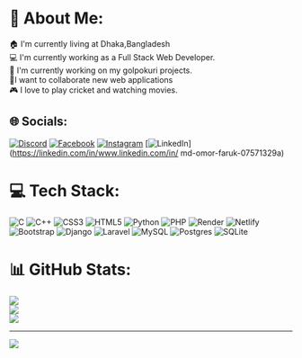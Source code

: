 # 💫 About Me:
🏠 I'm currently living at Dhaka,Bangladesh<br>💻 I'm currently working as a Full Stack Web Developer.<br>🎯 I'm currently working on my golpokuri projects.<br>🚀I want to collaborate new web applications<br>🎮 I love to play cricket and watching movies.


## 🌐 Socials:
[![Discord](https://img.shields.io/badge/Discord-%237289DA.svg?logo=discord&logoColor=white)](https://discord.gg/886389) [![Facebook](https://img.shields.io/badge/Facebook-%231877F2.svg?logo=Facebook&logoColor=white)](https://facebook.com/https://www.facebook.com/profile.php?id=100095631724268) [![Instagram](https://img.shields.io/badge/Instagram-%23E4405F.svg?logo=Instagram&logoColor=white)](https://instagram.com/https://www.instagram.com/mdomor6674/) [![LinkedIn](https://img.shields.io/badge/LinkedIn-%230077B5.svg?logo=linkedin&logoColor=white)](https://linkedin.com/in/www.linkedin.com/in/ md-omor-faruk-07571329a) 

# 💻 Tech Stack:
![C](https://img.shields.io/badge/c-%2300599C.svg?style=for-the-badge&logo=c&logoColor=white) ![C++](https://img.shields.io/badge/c++-%2300599C.svg?style=for-the-badge&logo=c%2B%2B&logoColor=white) ![CSS3](https://img.shields.io/badge/css3-%231572B6.svg?style=for-the-badge&logo=css3&logoColor=white) ![HTML5](https://img.shields.io/badge/html5-%23E34F26.svg?style=for-the-badge&logo=html5&logoColor=white) ![Python](https://img.shields.io/badge/python-3670A0?style=for-the-badge&logo=python&logoColor=ffdd54) ![PHP](https://img.shields.io/badge/php-%23777BB4.svg?style=for-the-badge&logo=php&logoColor=white) ![Render](https://img.shields.io/badge/Render-%46E3B7.svg?style=for-the-badge&logo=render&logoColor=white) ![Netlify](https://img.shields.io/badge/netlify-%23000000.svg?style=for-the-badge&logo=netlify&logoColor=#00C7B7) ![Bootstrap](https://img.shields.io/badge/bootstrap-%238511FA.svg?style=for-the-badge&logo=bootstrap&logoColor=white) ![Django](https://img.shields.io/badge/django-%23092E20.svg?style=for-the-badge&logo=django&logoColor=white) ![Laravel](https://img.shields.io/badge/laravel-%23FF2D20.svg?style=for-the-badge&logo=laravel&logoColor=white) ![MySQL](https://img.shields.io/badge/mysql-4479A1.svg?style=for-the-badge&logo=mysql&logoColor=white) ![Postgres](https://img.shields.io/badge/postgres-%23316192.svg?style=for-the-badge&logo=postgresql&logoColor=white) ![SQLite](https://img.shields.io/badge/sqlite-%2307405e.svg?style=for-the-badge&logo=sqlite&logoColor=white)
# 📊 GitHub Stats:
![](https://github-readme-stats.vercel.app/api?username=mdomor527461&theme=dark&hide_border=false&include_all_commits=false&count_private=false)<br/>
![](https://github-readme-streak-stats.herokuapp.com/?user=mdomor527461&theme=dark&hide_border=false)<br/>
![](https://github-readme-stats.vercel.app/api/top-langs/?username=mdomor527461&theme=dark&hide_border=false&include_all_commits=false&count_private=false&layout=compact)

---
[![](https://visitcount.itsvg.in/api?id=mdomor527461&icon=0&color=0)](https://visitcount.itsvg.in)

<!-- Proudly created with GPRM ( https://gprm.itsvg.in ) -->
